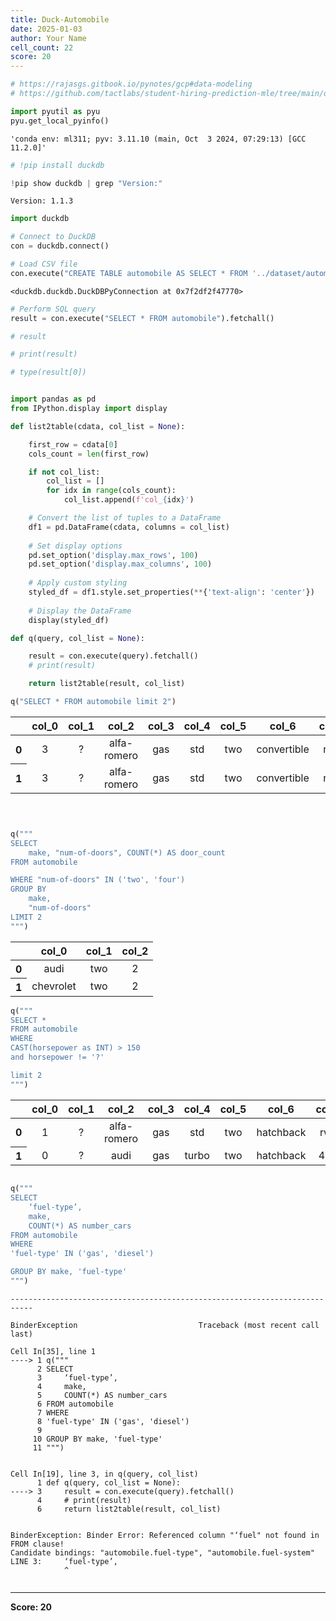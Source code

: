 ```yaml
---
title: Duck-Automobile
date: 2025-01-03
author: Your Name
cell_count: 22
score: 20
---
```


```python
# https://rajasgs.gitbook.io/pynotes/gcp#data-modeling
# https://github.com/tactlabs/student-hiring-prediction-mle/tree/main/dataset
```


```python
import pyutil as pyu
pyu.get_local_pyinfo()
```




    'conda env: ml311; pyv: 3.11.10 (main, Oct  3 2024, 07:29:13) [GCC 11.2.0]'




```python
# !pip install duckdb
```


```python
!pip show duckdb | grep "Version:"
```

    Version: 1.1.3



```python
import duckdb
```


```python
# Connect to DuckDB
con = duckdb.connect()
```


```python
# Load CSV file
con.execute("CREATE TABLE automobile AS SELECT * FROM '../dataset/automobile_data.csv'")
```




    <duckdb.duckdb.DuckDBPyConnection at 0x7f2df2f47770>




```python
# Perform SQL query
result = con.execute("SELECT * FROM automobile").fetchall()
```


```python
# result
```


```python
# print(result)
```


```python
# type(result[0])
```


```python

import pandas as pd
from IPython.display import display

def list2table(cdata, col_list = None):

    first_row = cdata[0]
    cols_count = len(first_row)

    if not col_list:
        col_list = []
        for idx in range(cols_count):
            col_list.append(f'col_{idx}')

    # Convert the list of tuples to a DataFrame
    df1 = pd.DataFrame(cdata, columns = col_list)
    
    # Set display options
    pd.set_option('display.max_rows', 100)
    pd.set_option('display.max_columns', 100)
    
    # Apply custom styling
    styled_df = df1.style.set_properties(**{'text-align': 'center'})
    
    # Display the DataFrame
    display(styled_df)
```


```python
def q(query, col_list = None):

    result = con.execute(query).fetchall()
    # print(result)

    return list2table(result, col_list)
```


```python
q("SELECT * FROM automobile limit 2")
```


<style type="text/css">
#T_6651d_row0_col0, #T_6651d_row0_col1, #T_6651d_row0_col2, #T_6651d_row0_col3, #T_6651d_row0_col4, #T_6651d_row0_col5, #T_6651d_row0_col6, #T_6651d_row0_col7, #T_6651d_row0_col8, #T_6651d_row0_col9, #T_6651d_row0_col10, #T_6651d_row0_col11, #T_6651d_row0_col12, #T_6651d_row0_col13, #T_6651d_row0_col14, #T_6651d_row0_col15, #T_6651d_row0_col16, #T_6651d_row0_col17, #T_6651d_row0_col18, #T_6651d_row0_col19, #T_6651d_row0_col20, #T_6651d_row0_col21, #T_6651d_row0_col22, #T_6651d_row0_col23, #T_6651d_row0_col24, #T_6651d_row0_col25, #T_6651d_row1_col0, #T_6651d_row1_col1, #T_6651d_row1_col2, #T_6651d_row1_col3, #T_6651d_row1_col4, #T_6651d_row1_col5, #T_6651d_row1_col6, #T_6651d_row1_col7, #T_6651d_row1_col8, #T_6651d_row1_col9, #T_6651d_row1_col10, #T_6651d_row1_col11, #T_6651d_row1_col12, #T_6651d_row1_col13, #T_6651d_row1_col14, #T_6651d_row1_col15, #T_6651d_row1_col16, #T_6651d_row1_col17, #T_6651d_row1_col18, #T_6651d_row1_col19, #T_6651d_row1_col20, #T_6651d_row1_col21, #T_6651d_row1_col22, #T_6651d_row1_col23, #T_6651d_row1_col24, #T_6651d_row1_col25 {
  text-align: center;
}
</style>
<table id="T_6651d">
  <thead>
    <tr>
      <th class="blank level0" >&nbsp;</th>
      <th id="T_6651d_level0_col0" class="col_heading level0 col0" >col_0</th>
      <th id="T_6651d_level0_col1" class="col_heading level0 col1" >col_1</th>
      <th id="T_6651d_level0_col2" class="col_heading level0 col2" >col_2</th>
      <th id="T_6651d_level0_col3" class="col_heading level0 col3" >col_3</th>
      <th id="T_6651d_level0_col4" class="col_heading level0 col4" >col_4</th>
      <th id="T_6651d_level0_col5" class="col_heading level0 col5" >col_5</th>
      <th id="T_6651d_level0_col6" class="col_heading level0 col6" >col_6</th>
      <th id="T_6651d_level0_col7" class="col_heading level0 col7" >col_7</th>
      <th id="T_6651d_level0_col8" class="col_heading level0 col8" >col_8</th>
      <th id="T_6651d_level0_col9" class="col_heading level0 col9" >col_9</th>
      <th id="T_6651d_level0_col10" class="col_heading level0 col10" >col_10</th>
      <th id="T_6651d_level0_col11" class="col_heading level0 col11" >col_11</th>
      <th id="T_6651d_level0_col12" class="col_heading level0 col12" >col_12</th>
      <th id="T_6651d_level0_col13" class="col_heading level0 col13" >col_13</th>
      <th id="T_6651d_level0_col14" class="col_heading level0 col14" >col_14</th>
      <th id="T_6651d_level0_col15" class="col_heading level0 col15" >col_15</th>
      <th id="T_6651d_level0_col16" class="col_heading level0 col16" >col_16</th>
      <th id="T_6651d_level0_col17" class="col_heading level0 col17" >col_17</th>
      <th id="T_6651d_level0_col18" class="col_heading level0 col18" >col_18</th>
      <th id="T_6651d_level0_col19" class="col_heading level0 col19" >col_19</th>
      <th id="T_6651d_level0_col20" class="col_heading level0 col20" >col_20</th>
      <th id="T_6651d_level0_col21" class="col_heading level0 col21" >col_21</th>
      <th id="T_6651d_level0_col22" class="col_heading level0 col22" >col_22</th>
      <th id="T_6651d_level0_col23" class="col_heading level0 col23" >col_23</th>
      <th id="T_6651d_level0_col24" class="col_heading level0 col24" >col_24</th>
      <th id="T_6651d_level0_col25" class="col_heading level0 col25" >col_25</th>
    </tr>
  </thead>
  <tbody>
    <tr>
      <th id="T_6651d_level0_row0" class="row_heading level0 row0" >0</th>
      <td id="T_6651d_row0_col0" class="data row0 col0" >3</td>
      <td id="T_6651d_row0_col1" class="data row0 col1" >?</td>
      <td id="T_6651d_row0_col2" class="data row0 col2" >alfa-romero</td>
      <td id="T_6651d_row0_col3" class="data row0 col3" >gas</td>
      <td id="T_6651d_row0_col4" class="data row0 col4" >std</td>
      <td id="T_6651d_row0_col5" class="data row0 col5" >two</td>
      <td id="T_6651d_row0_col6" class="data row0 col6" >convertible</td>
      <td id="T_6651d_row0_col7" class="data row0 col7" >rwd</td>
      <td id="T_6651d_row0_col8" class="data row0 col8" >front</td>
      <td id="T_6651d_row0_col9" class="data row0 col9" >88.600000</td>
      <td id="T_6651d_row0_col10" class="data row0 col10" >168.800000</td>
      <td id="T_6651d_row0_col11" class="data row0 col11" >64.100000</td>
      <td id="T_6651d_row0_col12" class="data row0 col12" >48.800000</td>
      <td id="T_6651d_row0_col13" class="data row0 col13" >2548</td>
      <td id="T_6651d_row0_col14" class="data row0 col14" >dohc</td>
      <td id="T_6651d_row0_col15" class="data row0 col15" >four</td>
      <td id="T_6651d_row0_col16" class="data row0 col16" >130</td>
      <td id="T_6651d_row0_col17" class="data row0 col17" >mpfi</td>
      <td id="T_6651d_row0_col18" class="data row0 col18" >3.47</td>
      <td id="T_6651d_row0_col19" class="data row0 col19" >2.68</td>
      <td id="T_6651d_row0_col20" class="data row0 col20" >9.000000</td>
      <td id="T_6651d_row0_col21" class="data row0 col21" >111</td>
      <td id="T_6651d_row0_col22" class="data row0 col22" >5000</td>
      <td id="T_6651d_row0_col23" class="data row0 col23" >21</td>
      <td id="T_6651d_row0_col24" class="data row0 col24" >27</td>
      <td id="T_6651d_row0_col25" class="data row0 col25" >13495</td>
    </tr>
    <tr>
      <th id="T_6651d_level0_row1" class="row_heading level0 row1" >1</th>
      <td id="T_6651d_row1_col0" class="data row1 col0" >3</td>
      <td id="T_6651d_row1_col1" class="data row1 col1" >?</td>
      <td id="T_6651d_row1_col2" class="data row1 col2" >alfa-romero</td>
      <td id="T_6651d_row1_col3" class="data row1 col3" >gas</td>
      <td id="T_6651d_row1_col4" class="data row1 col4" >std</td>
      <td id="T_6651d_row1_col5" class="data row1 col5" >two</td>
      <td id="T_6651d_row1_col6" class="data row1 col6" >convertible</td>
      <td id="T_6651d_row1_col7" class="data row1 col7" >rwd</td>
      <td id="T_6651d_row1_col8" class="data row1 col8" >front</td>
      <td id="T_6651d_row1_col9" class="data row1 col9" >88.600000</td>
      <td id="T_6651d_row1_col10" class="data row1 col10" >168.800000</td>
      <td id="T_6651d_row1_col11" class="data row1 col11" >64.100000</td>
      <td id="T_6651d_row1_col12" class="data row1 col12" >48.800000</td>
      <td id="T_6651d_row1_col13" class="data row1 col13" >2548</td>
      <td id="T_6651d_row1_col14" class="data row1 col14" >dohc</td>
      <td id="T_6651d_row1_col15" class="data row1 col15" >four</td>
      <td id="T_6651d_row1_col16" class="data row1 col16" >130</td>
      <td id="T_6651d_row1_col17" class="data row1 col17" >mpfi</td>
      <td id="T_6651d_row1_col18" class="data row1 col18" >3.47</td>
      <td id="T_6651d_row1_col19" class="data row1 col19" >2.68</td>
      <td id="T_6651d_row1_col20" class="data row1 col20" >9.000000</td>
      <td id="T_6651d_row1_col21" class="data row1 col21" >111</td>
      <td id="T_6651d_row1_col22" class="data row1 col22" >5000</td>
      <td id="T_6651d_row1_col23" class="data row1 col23" >21</td>
      <td id="T_6651d_row1_col24" class="data row1 col24" >27</td>
      <td id="T_6651d_row1_col25" class="data row1 col25" >16500</td>
    </tr>
  </tbody>
</table>




```python

```


```python

```


```python

```


```python
q("""
SELECT 
    make, "num-of-doors", COUNT(*) AS door_count 
FROM automobile 

WHERE "num-of-doors" IN ('two', 'four')
GROUP BY 
    make,
    "num-of-doors"
LIMIT 2
""")
```


<style type="text/css">
#T_7568c_row0_col0, #T_7568c_row0_col1, #T_7568c_row0_col2, #T_7568c_row1_col0, #T_7568c_row1_col1, #T_7568c_row1_col2 {
  text-align: center;
}
</style>
<table id="T_7568c">
  <thead>
    <tr>
      <th class="blank level0" >&nbsp;</th>
      <th id="T_7568c_level0_col0" class="col_heading level0 col0" >col_0</th>
      <th id="T_7568c_level0_col1" class="col_heading level0 col1" >col_1</th>
      <th id="T_7568c_level0_col2" class="col_heading level0 col2" >col_2</th>
    </tr>
  </thead>
  <tbody>
    <tr>
      <th id="T_7568c_level0_row0" class="row_heading level0 row0" >0</th>
      <td id="T_7568c_row0_col0" class="data row0 col0" >audi</td>
      <td id="T_7568c_row0_col1" class="data row0 col1" >two</td>
      <td id="T_7568c_row0_col2" class="data row0 col2" >2</td>
    </tr>
    <tr>
      <th id="T_7568c_level0_row1" class="row_heading level0 row1" >1</th>
      <td id="T_7568c_row1_col0" class="data row1 col0" >chevrolet</td>
      <td id="T_7568c_row1_col1" class="data row1 col1" >two</td>
      <td id="T_7568c_row1_col2" class="data row1 col2" >2</td>
    </tr>
  </tbody>
</table>




```python
q("""
SELECT *
FROM automobile
WHERE 
CAST(horsepower as INT) > 150
and horsepower != '?'

limit 2
""")
```


<style type="text/css">
#T_32b9a_row0_col0, #T_32b9a_row0_col1, #T_32b9a_row0_col2, #T_32b9a_row0_col3, #T_32b9a_row0_col4, #T_32b9a_row0_col5, #T_32b9a_row0_col6, #T_32b9a_row0_col7, #T_32b9a_row0_col8, #T_32b9a_row0_col9, #T_32b9a_row0_col10, #T_32b9a_row0_col11, #T_32b9a_row0_col12, #T_32b9a_row0_col13, #T_32b9a_row0_col14, #T_32b9a_row0_col15, #T_32b9a_row0_col16, #T_32b9a_row0_col17, #T_32b9a_row0_col18, #T_32b9a_row0_col19, #T_32b9a_row0_col20, #T_32b9a_row0_col21, #T_32b9a_row0_col22, #T_32b9a_row0_col23, #T_32b9a_row0_col24, #T_32b9a_row0_col25, #T_32b9a_row1_col0, #T_32b9a_row1_col1, #T_32b9a_row1_col2, #T_32b9a_row1_col3, #T_32b9a_row1_col4, #T_32b9a_row1_col5, #T_32b9a_row1_col6, #T_32b9a_row1_col7, #T_32b9a_row1_col8, #T_32b9a_row1_col9, #T_32b9a_row1_col10, #T_32b9a_row1_col11, #T_32b9a_row1_col12, #T_32b9a_row1_col13, #T_32b9a_row1_col14, #T_32b9a_row1_col15, #T_32b9a_row1_col16, #T_32b9a_row1_col17, #T_32b9a_row1_col18, #T_32b9a_row1_col19, #T_32b9a_row1_col20, #T_32b9a_row1_col21, #T_32b9a_row1_col22, #T_32b9a_row1_col23, #T_32b9a_row1_col24, #T_32b9a_row1_col25 {
  text-align: center;
}
</style>
<table id="T_32b9a">
  <thead>
    <tr>
      <th class="blank level0" >&nbsp;</th>
      <th id="T_32b9a_level0_col0" class="col_heading level0 col0" >col_0</th>
      <th id="T_32b9a_level0_col1" class="col_heading level0 col1" >col_1</th>
      <th id="T_32b9a_level0_col2" class="col_heading level0 col2" >col_2</th>
      <th id="T_32b9a_level0_col3" class="col_heading level0 col3" >col_3</th>
      <th id="T_32b9a_level0_col4" class="col_heading level0 col4" >col_4</th>
      <th id="T_32b9a_level0_col5" class="col_heading level0 col5" >col_5</th>
      <th id="T_32b9a_level0_col6" class="col_heading level0 col6" >col_6</th>
      <th id="T_32b9a_level0_col7" class="col_heading level0 col7" >col_7</th>
      <th id="T_32b9a_level0_col8" class="col_heading level0 col8" >col_8</th>
      <th id="T_32b9a_level0_col9" class="col_heading level0 col9" >col_9</th>
      <th id="T_32b9a_level0_col10" class="col_heading level0 col10" >col_10</th>
      <th id="T_32b9a_level0_col11" class="col_heading level0 col11" >col_11</th>
      <th id="T_32b9a_level0_col12" class="col_heading level0 col12" >col_12</th>
      <th id="T_32b9a_level0_col13" class="col_heading level0 col13" >col_13</th>
      <th id="T_32b9a_level0_col14" class="col_heading level0 col14" >col_14</th>
      <th id="T_32b9a_level0_col15" class="col_heading level0 col15" >col_15</th>
      <th id="T_32b9a_level0_col16" class="col_heading level0 col16" >col_16</th>
      <th id="T_32b9a_level0_col17" class="col_heading level0 col17" >col_17</th>
      <th id="T_32b9a_level0_col18" class="col_heading level0 col18" >col_18</th>
      <th id="T_32b9a_level0_col19" class="col_heading level0 col19" >col_19</th>
      <th id="T_32b9a_level0_col20" class="col_heading level0 col20" >col_20</th>
      <th id="T_32b9a_level0_col21" class="col_heading level0 col21" >col_21</th>
      <th id="T_32b9a_level0_col22" class="col_heading level0 col22" >col_22</th>
      <th id="T_32b9a_level0_col23" class="col_heading level0 col23" >col_23</th>
      <th id="T_32b9a_level0_col24" class="col_heading level0 col24" >col_24</th>
      <th id="T_32b9a_level0_col25" class="col_heading level0 col25" >col_25</th>
    </tr>
  </thead>
  <tbody>
    <tr>
      <th id="T_32b9a_level0_row0" class="row_heading level0 row0" >0</th>
      <td id="T_32b9a_row0_col0" class="data row0 col0" >1</td>
      <td id="T_32b9a_row0_col1" class="data row0 col1" >?</td>
      <td id="T_32b9a_row0_col2" class="data row0 col2" >alfa-romero</td>
      <td id="T_32b9a_row0_col3" class="data row0 col3" >gas</td>
      <td id="T_32b9a_row0_col4" class="data row0 col4" >std</td>
      <td id="T_32b9a_row0_col5" class="data row0 col5" >two</td>
      <td id="T_32b9a_row0_col6" class="data row0 col6" >hatchback</td>
      <td id="T_32b9a_row0_col7" class="data row0 col7" >rwd</td>
      <td id="T_32b9a_row0_col8" class="data row0 col8" >front</td>
      <td id="T_32b9a_row0_col9" class="data row0 col9" >94.500000</td>
      <td id="T_32b9a_row0_col10" class="data row0 col10" >171.200000</td>
      <td id="T_32b9a_row0_col11" class="data row0 col11" >65.500000</td>
      <td id="T_32b9a_row0_col12" class="data row0 col12" >52.400000</td>
      <td id="T_32b9a_row0_col13" class="data row0 col13" >2823</td>
      <td id="T_32b9a_row0_col14" class="data row0 col14" >ohcv</td>
      <td id="T_32b9a_row0_col15" class="data row0 col15" >six</td>
      <td id="T_32b9a_row0_col16" class="data row0 col16" >152</td>
      <td id="T_32b9a_row0_col17" class="data row0 col17" >mpfi</td>
      <td id="T_32b9a_row0_col18" class="data row0 col18" >2.68</td>
      <td id="T_32b9a_row0_col19" class="data row0 col19" >3.47</td>
      <td id="T_32b9a_row0_col20" class="data row0 col20" >9.000000</td>
      <td id="T_32b9a_row0_col21" class="data row0 col21" >154</td>
      <td id="T_32b9a_row0_col22" class="data row0 col22" >5000</td>
      <td id="T_32b9a_row0_col23" class="data row0 col23" >19</td>
      <td id="T_32b9a_row0_col24" class="data row0 col24" >26</td>
      <td id="T_32b9a_row0_col25" class="data row0 col25" >16500</td>
    </tr>
    <tr>
      <th id="T_32b9a_level0_row1" class="row_heading level0 row1" >1</th>
      <td id="T_32b9a_row1_col0" class="data row1 col0" >0</td>
      <td id="T_32b9a_row1_col1" class="data row1 col1" >?</td>
      <td id="T_32b9a_row1_col2" class="data row1 col2" >audi</td>
      <td id="T_32b9a_row1_col3" class="data row1 col3" >gas</td>
      <td id="T_32b9a_row1_col4" class="data row1 col4" >turbo</td>
      <td id="T_32b9a_row1_col5" class="data row1 col5" >two</td>
      <td id="T_32b9a_row1_col6" class="data row1 col6" >hatchback</td>
      <td id="T_32b9a_row1_col7" class="data row1 col7" >4wd</td>
      <td id="T_32b9a_row1_col8" class="data row1 col8" >front</td>
      <td id="T_32b9a_row1_col9" class="data row1 col9" >99.500000</td>
      <td id="T_32b9a_row1_col10" class="data row1 col10" >178.200000</td>
      <td id="T_32b9a_row1_col11" class="data row1 col11" >67.900000</td>
      <td id="T_32b9a_row1_col12" class="data row1 col12" >52.000000</td>
      <td id="T_32b9a_row1_col13" class="data row1 col13" >3053</td>
      <td id="T_32b9a_row1_col14" class="data row1 col14" >ohc</td>
      <td id="T_32b9a_row1_col15" class="data row1 col15" >five</td>
      <td id="T_32b9a_row1_col16" class="data row1 col16" >131</td>
      <td id="T_32b9a_row1_col17" class="data row1 col17" >mpfi</td>
      <td id="T_32b9a_row1_col18" class="data row1 col18" >3.13</td>
      <td id="T_32b9a_row1_col19" class="data row1 col19" >3.4</td>
      <td id="T_32b9a_row1_col20" class="data row1 col20" >7.000000</td>
      <td id="T_32b9a_row1_col21" class="data row1 col21" >160</td>
      <td id="T_32b9a_row1_col22" class="data row1 col22" >5500</td>
      <td id="T_32b9a_row1_col23" class="data row1 col23" >16</td>
      <td id="T_32b9a_row1_col24" class="data row1 col24" >22</td>
      <td id="T_32b9a_row1_col25" class="data row1 col25" >?</td>
    </tr>
  </tbody>
</table>




```python

```


```python
q("""
SELECT 
    ‘fuel-type’,
    make, 
    COUNT(*) AS number_cars
FROM automobile
WHERE 
'fuel-type' IN ('gas', 'diesel')

GROUP BY make, 'fuel-type'
""")
```


    ---------------------------------------------------------------------------

    BinderException                           Traceback (most recent call last)

    Cell In[35], line 1
    ----> 1 q("""
          2 SELECT 
          3     ‘fuel-type’,
          4     make, 
          5     COUNT(*) AS number_cars
          6 FROM automobile
          7 WHERE 
          8 'fuel-type' IN ('gas', 'diesel')
          9 
         10 GROUP BY make, 'fuel-type'
         11 """)


    Cell In[19], line 3, in q(query, col_list)
          1 def q(query, col_list = None):
    ----> 3     result = con.execute(query).fetchall()
          4     # print(result)
          6     return list2table(result, col_list)


    BinderException: Binder Error: Referenced column "‘fuel" not found in FROM clause!
    Candidate bindings: "automobile.fuel-type", "automobile.fuel-system"
    LINE 3:     ‘fuel-type’,
                ^



```python

```


---
**Score: 20**